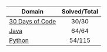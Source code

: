 | Domain                                                                                            | Solved/Total |
|---------------------------------------------------------------------------------------------------|:------------:|
| [30 Days of Code](https://github.com/clfm/HackerRank/blob/master/30%20Days%20of%20Code/README.md) |     30/30    |
| [Java](https://github.com/clfm/HackerRank/tree/master/Java)                                       |     64/64    |
| [Python](https://github.com/clfm/HackerRank/tree/master/Python)                                   |    54/115    |
